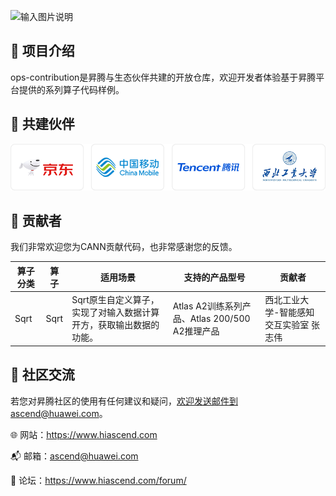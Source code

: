 ![输入图片说明](https://foruda.gitee.com/images/1732709982038009684/f1bee069_9519913.jpeg "首页banner.jpg")
## 🎯 项目介绍

ops-contribution是昇腾与生态伙伴共建的开放仓库，欢迎开发者体验基于昇腾平台提供的系列算子代码样例。

## 🤝 共建伙伴

![输入图片说明](.gitee/%E5%85%B1%E5%BB%BA%E4%BC%99%E4%BC%B4.png)

## 👫 贡献者

我们非常欢迎您为CANN贡献代码，也非常感谢您的反馈。

| 算子分类 | 算子   | 适用场景                 | 支持的产品型号            | 贡献者                 |
|------|------|-------------------------------------|-------------------------------------|-----------------------|
|Sqrt|Sqrt| Sqrt原生自定义算子，实现了对输入数据计算开方，获取输出数据的功能。 | Atlas A2训练系列产品、Atlas 200/500 A2推理产品 | 西北工业大学-智能感知交互实验室  张志伟 |

## 📌 社区交流

若您对昇腾社区的使用有任何建议和疑问，欢迎发送邮件到ascend@huawei.com。

 :globe_with_meridians: 网站：https://www.hiascend.com

 :mailbox_with_mail: 邮箱：ascend@huawei.com

 :speech_balloon: 论坛：https://www.hiascend.com/forum/